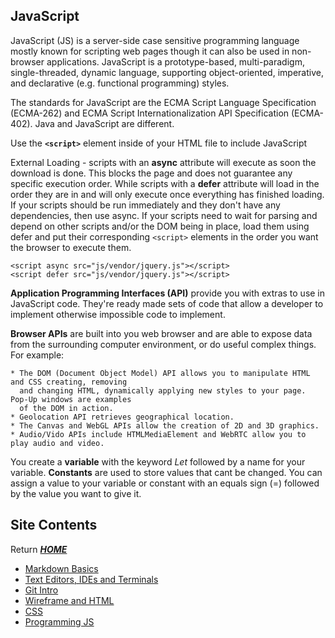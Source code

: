 ## JavaScript

JavaScript (JS) is a server-side case sensitive programming language mostly known for scripting web pages though it can also be used in non-browser applications. JavaScript is a prototype-based, multi-paradigm, single-threaded, dynamic language, supporting object-oriented, imperative, and declarative (e.g. functional programming) styles.

The standards for JavaScript are the ECMA Script Language Specification (ECMA-262) and ECMA Script Internationalization API Specification (ECMA-402). Java and JavaScript are different. 

Use the **`<script>`** element inside of your HTML file to include JavaScript

External Loading - scripts with an **async** attribute will execute as soon the download is done. This blocks the page and does not guarantee any specific execution order. While scripts with a **defer** attribute will load in the order they are in and will only execute once everything has finished loading. If your scripts should be run immediately and they don't have any dependencies, then use async. If your scripts need to wait for parsing and depend on other scripts and/or the DOM being in place, load them using defer and put their corresponding `<script>` elements in the order you want the browser to execute them.

`<script async src="js/vendor/jquery.js"></script>`\
`<script defer src="js/vendor/jquery.js"></script>`


**Application Programming Interfaces (API)** provide you with extras to use in JavaScript code. They're ready made sets of code that allow a developer to implement otherwise impossible code to implement. 

**Browser APIs** are built into you web browser and are able to expose data from the surrounding computer environment, or do useful complex things. For example:

    * The DOM (Document Object Model) API allows you to manipulate HTML and CSS creating, removing 
      and changing HTML, dynamically applying new styles to your page. Pop-Up windows are examples 
      of the DOM in action.
    * Geolocation API retrieves geographical location.
    * The Canvas and WebGL APIs allow the creation of 2D and 3D graphics.
    * Audio/Vido APIs include HTMLMediaElement and WebRTC allow you to play audio and video. 

You create a **variable** with the keyword *Let* followed by a name for your variable. **Constants** are used to store values that cant be changed. You can assign a value to your variable or constant with an equals sign (=) followed by the value you want to give it. 



## Site Contents
Return [**_HOME_**](https://DustinHall.github.io/reading-notes) 
* [Markdown Basics](https://dustinhall.github.io/reading-notes/markdown)
* [Text Editors, IDEs and Terminals](https://dustinhall.github.io/reading-notes/text-editor)
* [Git Intro](https://dustinhall.github.io/reading-notes/git-intro)
* [Wireframe and HTML](https://dustinhall.github.io/reading-notes/wireframe-html)
* [CSS](https://dustinhall.github.io/reading-notes/css)
* [Programming JS](https://dustinhall.github.io/reading-notes/preogramming-with-javascript)